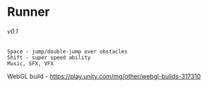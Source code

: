 # Runner 
###### v0.1

```
Space - jump/double-jump over obstacles
Shift - super speed ability
Music, SFX, VFX
```

WebGL build - https://play.unity.com/mg/other/webgl-builds-317310
